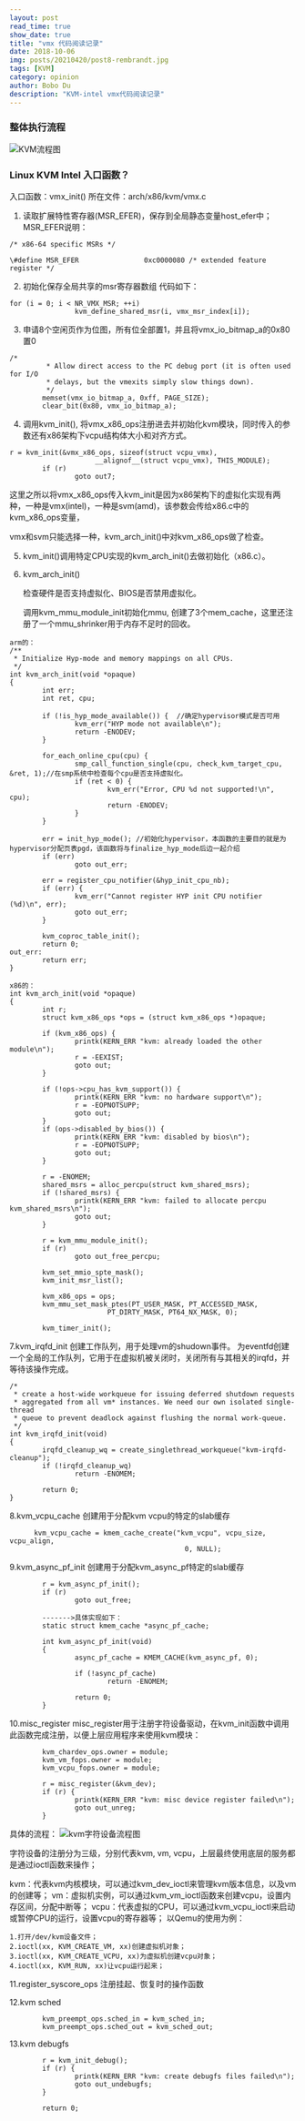 ```yaml
---
layout: post
read_time: true
show_date: true
title: "vmx 代码阅读记录"
date: 2018-10-06
img: posts/20210420/post8-rembrandt.jpg
tags: [KVM]
category: opinion
author: Bobo Du
description: "KVM-intel vmx代码阅读记录"
---
```


### 整体执行流程

![KVM流程图](./assets/img/posts/kvm/KVM流程图.jpg)

### Linux KVM Intel 入口函数？
入口函数：vmx_init()
所在文件：arch/x86/kvm/vmx.c

1. 读取扩展特性寄存器(MSR_EFER)，保存到全局静态变量host_efer中；
MSR_EFER说明：
   
```
/* x86-64 specific MSRs */

\#define MSR_EFER                0xc0000080 /* extended feature register */
```

2. 初始化保存全局共享的msr寄存器数组
代码如下：
   
```
for (i = 0; i < NR_VMX_MSR; ++i)
                kvm_define_shared_msr(i, vmx_msr_index[i]);
```   

3. 申请8个空闲页作为位图，所有位全部置1，并且将vmx_io_bitmap_a的0x80置0

```
/*
         * Allow direct access to the PC debug port (it is often used for I/O
         * delays, but the vmexits simply slow things down).
         */
        memset(vmx_io_bitmap_a, 0xff, PAGE_SIZE);
        clear_bit(0x80, vmx_io_bitmap_a);
```



4. 调用kvm_init(), 将vmx_x86_ops注册进去并初始化kvm模块，同时传入的参数还有x86架构下vcpu结构体大小和对齐方式。

```
r = kvm_init(&vmx_x86_ops, sizeof(struct vcpu_vmx),
                     __alignof__(struct vcpu_vmx), THIS_MODULE);
        if (r)
                goto out7;
```

这里之所以将vmx_x86_ops传入kvm_init是因为x86架构下的虚拟化实现有两种，一种是vmx(intel)，一种是svm(amd)，该参数会传给x86.c中的kvm_x86_ops变量，

vmx和svm只能选择一种，kvm_arch_init()中对kvm_x86_ops做了检查。

5. kvm_init()调用特定CPU实现的kvm_arch_init()去做初始化（x86.c）。

6. kvm_arch_init()

   检查硬件是否支持虚拟化、BIOS是否禁用虚拟化。

   调用kvm_mmu_module_init初始化mmu, 创建了3个mem_cache，这里还注册了一个mmu_shrinker用于内存不足时的回收。
```
arm的：
/**
 * Initialize Hyp-mode and memory mappings on all CPUs.
 */
int kvm_arch_init(void *opaque)
{
        int err;
        int ret, cpu;

        if (!is_hyp_mode_available()) {  //确定hypervisor模式是否可用
                kvm_err("HYP mode not available\n");
                return -ENODEV;
        }

        for_each_online_cpu(cpu) {
                smp_call_function_single(cpu, check_kvm_target_cpu, &ret, 1);//在smp系统中检查每个cpu是否支持虚拟化。
                if (ret < 0) {
                        kvm_err("Error, CPU %d not supported!\n", cpu);
                        return -ENODEV;
                }
        }

        err = init_hyp_mode(); //初始化hypervisor，本函数的主要目的就是为hypervisor分配页表pgd，该函数将与finalize_hyp_mode后边一起介绍
        if (err)
                goto out_err;

        err = register_cpu_notifier(&hyp_init_cpu_nb);
        if (err) {
                kvm_err("Cannot register HYP init CPU notifier (%d)\n", err);
                goto out_err;
        }

        kvm_coproc_table_init();
        return 0;
out_err:
        return err;
}
```

```
x86的：
int kvm_arch_init(void *opaque)
{
        int r;
        struct kvm_x86_ops *ops = (struct kvm_x86_ops *)opaque;

        if (kvm_x86_ops) {
                printk(KERN_ERR "kvm: already loaded the other module\n");
                r = -EEXIST;
                goto out;
        }

        if (!ops->cpu_has_kvm_support()) {
                printk(KERN_ERR "kvm: no hardware support\n");
                r = -EOPNOTSUPP;
                goto out;
        }
        if (ops->disabled_by_bios()) {
                printk(KERN_ERR "kvm: disabled by bios\n");
                r = -EOPNOTSUPP;
                goto out;
        }

        r = -ENOMEM;
        shared_msrs = alloc_percpu(struct kvm_shared_msrs);
        if (!shared_msrs) {
                printk(KERN_ERR "kvm: failed to allocate percpu kvm_shared_msrs\n");
                goto out;
        }

        r = kvm_mmu_module_init();
        if (r)
                goto out_free_percpu;

        kvm_set_mmio_spte_mask();
        kvm_init_msr_list();

        kvm_x86_ops = ops;
        kvm_mmu_set_mask_ptes(PT_USER_MASK, PT_ACCESSED_MASK,
                        PT_DIRTY_MASK, PT64_NX_MASK, 0);

        kvm_timer_init();
```

7.kvm_irqfd_init
创建工作队列，用于处理vm的shudown事件。
为eventfd创建一个全局的工作队列，它用于在虚拟机被关闭时，关闭所有与其相关的irqfd，并等待该操作完成。
```
/*
 * create a host-wide workqueue for issuing deferred shutdown requests
 * aggregated from all vm* instances. We need our own isolated single-thread
 * queue to prevent deadlock against flushing the normal work-queue.
 */
int kvm_irqfd_init(void)
{
        irqfd_cleanup_wq = create_singlethread_workqueue("kvm-irqfd-cleanup");
        if (!irqfd_cleanup_wq)
                return -ENOMEM;

        return 0;
}
```

8.kvm_vcpu_cache
创建用于分配kvm vcpu的特定的slab缓存
```
      kvm_vcpu_cache = kmem_cache_create("kvm_vcpu", vcpu_size, vcpu_align,
                                           0, NULL);
```

9.kvm_async_pf_init
创建用于分配kvm_async_pf特定的slab缓存
```
        r = kvm_async_pf_init();
        if (r)
                goto out_free;
                
        ------->具体实现如下：
        static struct kmem_cache *async_pf_cache;

        int kvm_async_pf_init(void)
        {
                async_pf_cache = KMEM_CACHE(kvm_async_pf, 0);
                
                if (!async_pf_cache)
                        return -ENOMEM;
        
                return 0;
        }
```

10.misc_register
misc_register用于注册字符设备驱动，在kvm_init函数中调用此函数完成注册，以便上层应用程序来使用kvm模块：

```
        kvm_chardev_ops.owner = module;
        kvm_vm_fops.owner = module;
        kvm_vcpu_fops.owner = module;

        r = misc_register(&kvm_dev);
        if (r) {
                printk(KERN_ERR "kvm: misc device register failed\n");
                goto out_unreg;
        }
```
具体的流程：
![kvm字符设备流程图](./assets/img/posts/kvm/kvm字符设备流程图.jpg)

字符设备的注册分为三级，分别代表kvm, vm, vcpu，上层最终使用底层的服务都是通过ioctl函数来操作；

kvm：代表kvm内核模块，可以通过kvm_dev_ioctl来管理kvm版本信息，以及vm的创建等；
vm：虚拟机实例，可以通过kvm_vm_ioctl函数来创建vcpu，设置内存区间，分配中断等；
vcpu：代表虚拟的CPU，可以通过kvm_vcpu_ioctl来启动或暂停CPU的运行，设置vcpu的寄存器等；
以Qemu的使用为例：

```
1.打开/dev/kvm设备文件；
2.ioctl(xx, KVM_CREATE_VM, xx)创建虚拟机对象；
3.ioctl(xx, KVM_CREATE_VCPU, xx)为虚拟机创建vcpu对象；
4.ioctl(xx, KVM_RUN, xx)让vcpu运行起来；
```

11.register_syscore_ops
注册挂起、恢复时的操作函数

12.kvm sched
```
        kvm_preempt_ops.sched_in = kvm_sched_in;
        kvm_preempt_ops.sched_out = kvm_sched_out;
```

13.kvm debugfs
```
        r = kvm_init_debug();
        if (r) {
                printk(KERN_ERR "kvm: create debugfs files failed\n");
                goto out_undebugfs;
        }

        return 0;
```